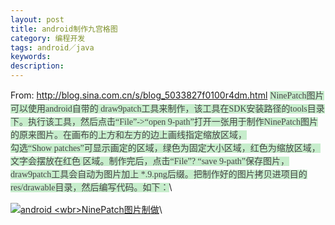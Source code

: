 ```yaml
---
layout: post
title: android制作九宫格图
category: 编程开发
tags: android／java
keywords: 
description: 
---
```


 From: <http://blog.sina.com.cn/s/blog_5033827f0100r4dm.html> 
<span
style="display:inline! important;float:none;font:14px/21px simsun;color:#464646;text-indent:0px;letter-spacing:normal;background-color:#c7edcc;widows:2;orphans:2;webkit-text-size-adjust:auto;spacing:0px;transform:none;space:normal;align:left;text-stroke-width:0px;"> </span><span
style="display:inline! important;float:none;word-spacing:0px;font:14px/21px simsun;color:#464646;text-indent:0px;letter-spacing:normal;background-color:#c7edcc;widows:2;orphans:2;webkit-text-size-adjust:auto;transform:none;space:normal;align:left;text-stroke-width:0px;">NinePatch图片可以使用android自带的
draw9patch工具来制作，该工具在SDK安装路径的tools目录下。执行该工具，然后点击“File”-\>“open </span><span
style="display:inline! important;float:none;word-spacing:0px;font:14px/21px simsun;color:#464646;text-indent:0px;letter-spacing:normal;background-color:#c7edcc;widows:2;orphans:2;webkit-text-size-adjust:auto;transform:none;space:normal;align:left;text-stroke-width:0px;">9-path”打开一张用于制作NinePatch图片的原来图片。在画布的上方和左方的边上画线指定缩放区域，</span>\
 <span
style="display:inline! important;float:none;font:14px/21px simsun;color:#464646;text-indent:0px;letter-spacing:normal;background-color:#c7edcc;widows:2;orphans:2;webkit-text-size-adjust:auto;spacing:0px;transform:none;space:normal;align:left;text-stroke-width:0px;">勾选“Show </span><span
style="display:inline! important;float:none;word-spacing:0px;font:14px/21px simsun;color:#464646;text-indent:0px;letter-spacing:normal;background-color:#c7edcc;widows:2;orphans:2;webkit-text-size-adjust:auto;transform:none;space:normal;align:left;text-stroke-width:0px;">patches”可显示画定的区域，绿色</span><span
style="display:inline! important;float:none;font:14px/21px simsun;color:#464646;text-indent:0px;letter-spacing:normal;background-color:#c7edcc;widows:2;orphans:2;webkit-text-size-adjust:auto;spacing:0px;transform:none;space:normal;align:left;text-stroke-width:0px;">为固定大小区域，</span><span
style="display:inline! important;float:none;font:14px/21px simsun;color:#464646;text-indent:0px;letter-spacing:normal;background-color:#c7edcc;widows:2;orphans:2;webkit-text-size-adjust:auto;spacing:0px;transform:none;space:normal;align:left;text-stroke-width:0px;">红色为缩放区域，文字会摆放在红色
</span><span
style="display:inline! important;float:none;font:14px/21px simsun;color:#464646;text-indent:0px;letter-spacing:normal;background-color:#c7edcc;widows:2;orphans:2;webkit-text-size-adjust:auto;spacing:0px;transform:none;space:normal;align:left;text-stroke-width:0px;">区域。制作完后，点击“F</span><span
style="display:inline! important;float:none;font:14px/21px simsun;color:#464646;text-indent:0px;letter-spacing:normal;background-color:#c7edcc;widows:2;orphans:2;webkit-text-size-adjust:auto;spacing:0px;transform:none;space:normal;align:left;text-stroke-width:0px;">ile”? </span><span
style="display:inline! important;float:none;word-spacing:0px;font:14px/21px simsun;color:#464646;text-indent:0px;letter-spacing:normal;background-color:#c7edcc;widows:2;orphans:2;webkit-text-size-adjust:auto;transform:none;space:normal;align:left;text-stroke-width:0px;">“save </span><span
style="display:inline! important;float:none;word-spacing:0px;font:14px/21px simsun;color:#464646;text-indent:0px;letter-spacing:normal;background-color:#c7edcc;widows:2;orphans:2;webkit-text-size-adjust:auto;transform:none;space:normal;align:left;text-stroke-width:0px;">9-path”保存</span><span
style="display:inline! important;float:none;font:14px/21px simsun;color:#464646;text-indent:0px;letter-spacing:normal;background-color:#c7edcc;widows:2;orphans:2;webkit-text-size-adjust:auto;spacing:0px;transform:none;space:normal;align:left;text-stroke-width:0px;">图片，draw9patch工具会自动为图片加上 \*.9.png后缀。</span><span
style="display:inline! important;float:none;font:14px/21px simsun;color:#464646;text-indent:0px;letter-spacing:normal;background-color:#c7edcc;widows:2;orphans:2;webkit-text-size-adjust:auto;spacing:0px;transform:none;space:normal;align:left;text-stroke-width:0px;">把制作好的图片拷贝进项目的res/drawable目录，然后</span><span
style="display:inline! important;float:none;font:14px/21px simsun;color:#464646;text-indent:0px;letter-spacing:normal;background-color:#c7edcc;widows:2;orphans:2;webkit-text-size-adjust:auto;spacing:0px;transform:none;space:normal;align:left;text-stroke-width:0px;">编写代码。如下：</span>\

[![android \<wbr\>NinePatch图片制做](http://s2.sinaimg.cn/middle/5033827fha1a1b6ec27c1&690 "android <wbr>NinePatch图片制做")](http://photo.blog.sina.com.cn/showpic.html#blogid=5033827f01%0D%0A00r4dm&url=http://s2.sinaimg.cn/orignal/5033827fha1a1b6ec27c1)\









